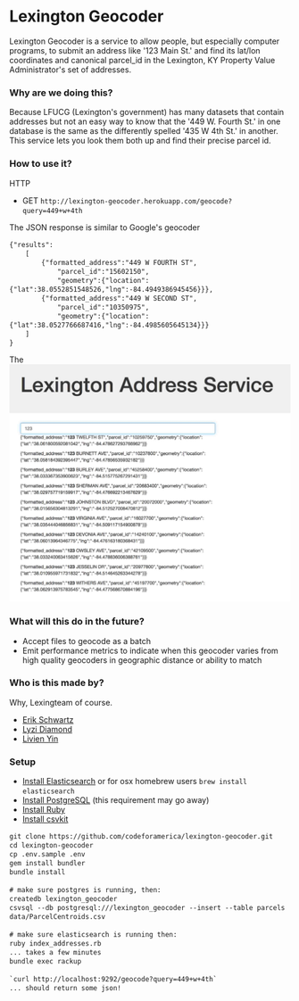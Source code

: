 # Lexington Geocoder

Lexington Geocoder is a service to allow people, but especially computer programs, to submit an address like '123 Main St.' and find its lat/lon coordinates and canonical parcel_id in the Lexington, KY Property Value Administrator's set of addresses.

### Why are we doing this?

Because LFUCG (Lexington's government) has many datasets that contain addresses but not an easy way to know that the '449 W. Fourth St.' in one database is the same as the differently spelled '435 W 4th St.' in another. This service lets you look them both up and find their precise parcel id.

### How to use it?

HTTP

* GET `http://lexington-geocoder.herokuapp.com/geocode?query=449+w+4th`

The JSON response is similar to Google's geocoder

```
{"results":
	[
		{"formatted_address":"449 W FOURTH ST",
			"parcel_id":"15602150",
			"geometry":{"location":	{"lat":38.0552851548526,"lng":-84.4949386945456}}},
		{"formatted_address":"449 W SECOND ST",
			"parcel_id":"10350975",
			"geometry":{"location": {"lat":38.0527766687416,"lng":-84.4985605645134}}}
	]
}
```

The ![HTML UI](https://raw.githubusercontent.com/codeforamerica/lexington-geocoder/master/public/images/screenshot.jpg)
 
### What will this do in the future?

* Accept files to geocode as a batch
* Emit performance metrics to indicate when this geocoder varies from high quality geocoders in geographic distance or ability to match

### Who is this made by?

Why, Lexingteam of course.

* [Erik Schwartz](https://github.com/eeeschwartz)
* [Lyzi Diamond](https://github.com/lyzidiamond)
* [Livien Yin](https://github.com/livienyin)

### Setup

* [Install Elasticsearch](http://www.elasticsearch.org/guide/en/elasticsearch/guide/current/_installing_elasticsearch.html) or for osx homebrew users `brew install elasticsearch`
* [Install PostgreSQL](https://github.com/codeforamerica/howto/blob/master/PostgreSQL.md) (this requirement may go away)
* [Install Ruby](https://github.com/codeforamerica/howto/blob/master/Ruby.md)
* [Install csvkit](https://github.com/amandabee/cunyjdata/wiki/Tutorial:-Installing-CSVKit)

```
git clone https://github.com/codeforamerica/lexington-geocoder.git
cd lexington-geocoder
cp .env.sample .env
gem install bundler
bundle install

# make sure postgres is running, then:
createdb lexington_geocoder
csvsql --db postgresql:///lexington_geocoder --insert --table parcels data/ParcelCentroids.csv

# make sure elasticsearch is running then:
ruby index_addresses.rb
... takes a few minutes
bundle exec rackup

`curl http://localhost:9292/geocode?query=449+w+4th`
... should return some json!
```
